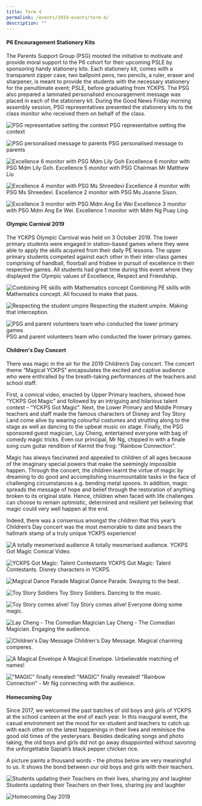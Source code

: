 ```yaml
---
title: Term 4
permalink: /events/2019-events/term-4/
description: ""
---
```

#### **P6 Encouragement Stationery Kits**

The Parents Support Group (PSG) mooted the initiative to motivate and provide moral support to the P6 cohort for their upcoming PSLE by sponsoring handy stationery kits. Each stationery kit, comes with a transparent zipper case, two ballpoint pens, two pencils, a ruler, eraser and sharpener, is meant to provide the students with the necessary stationery for the penultimate event; PSLE, before graduating from YCKPS. The PSG also prepared a laminated personalised encouragement message was placed in each of the stationery kit. During the Good News Friday morning assembly session, PSG representatives presented the stationery kits to the class monitor who received them on behalf of the class.

![PSG representative setting the context](/images/P6%20Encouragement%20stationery%20kit.png)
PSG representative setting the context

![PSG personalised message to parents](/images/P6%20Encouragement%20stationery%20kit2.jpg)
PSG personalised message to parents

![Excellence 6 monitor with PSG Mdm Lily Goh](/images/P6%20Encouragement%20stationery%20kit3.png)
Excellence 6 monitor with PSG Mdm Lily Goh. Excellence 5 monitor with PSG Chairman Mr Matthew Liu

![Excellence 4 monitor with PSG Ms Shreedevi](/images/P6%20Encouragement%20stationery%20kit4.png) 
Excellence 4 monitor with PSG Ms Shreedevi. Excellence 2 monitor with PSG Ms Joanne Sison.

![Excellence 3 monitor with PSG Mdm Ang Ee Wei](/images/P6%20Encouragement%20stationery%20kit5.png)
Excellence 3 monitor with PSG Mdm Ang Ee Wei. Excellence 1 monitor with Mdm Ng Puay Ling.

#### **Olympic Carnival 2019**

The YCKPS Olympic Carnival was held on 3 October 2019. The lower primary students were engaged in station-based games where they were able to apply the skills acquired from their daily PE lessons. The upper primary students competed against each other in their inter-class games comprising of handball, floorball and frisbee in pursuit of excellence in their respective games. All students had great time during this event where they displayed the Olympic values of Excellence, Respect and Friendship.

![Combining PE skills with Mathematics concept](/images/olympic%20carnival%202019-1.png)
Combining PE skills with Mathematics concept. All focused to make that pass.

![Respecting the student umpire](/images/olympic%20carnival%202019-2.png)
Respecting the student umpire. Making that interception.

![PSG and parent volunteers team who conducted the lower primary games](/images/olympic%20carnival%202019-3.jpg)
PSG and parent volunteers team who conducted the lower primary games.

#### **Children's Day Concert**

There was magic in the air for the 2019 Children’s Day concert. The concert theme “Magical YCKPS” encapsulates the excited and captive audience who were enthralled by the breath-taking performances of the teachers and school staff.  

First, a comical video, enacted by Upper Primary teachers, showed how “YCKPS Got Magic” and followed by an intriguing and hilarious talent contest – “YCKPS Got Magic”. Next, the Lower Primary and Middle Primary teachers and staff made the famous characters of Disney and Toy Story Land come alive by wearing colourful costumes and strutting along to the stage as well as dancing to the upbeat music on stage. Finally, the PSG sponsored guest magician, Lay Cheng, entertained everyone with bag of comedy magic tricks. Even our principal, Mr Ng, chipped in with a finale song cum guitar rendition of Kermit the frog: “Rainbow Connection”.
  
Magic has always fascinated and appealed to children of all ages because of the imaginary special powers that make the seemingly impossible happen. Through the concert, the children learnt the virtue of magic by dreaming to do good and accomplishing insurmountable tasks in the face of challenging circumstances e.g. bending metal spoons. In addition, magic spreads the message of hope and belief through the restoration of anything broken to its original state. Hence, children when faced with life challenges can choose to remain optimistic, determined and resilient yet believing that magic could very well happen at the end.

Indeed, there was a consensus amongst the children that this year’s Children’s Day concert was the most memorable to date and bears the hallmark stamp of a truly unique YCKPS experience!

![A totally mesmerised audience](/images/Children's%20day%20concery%202019-1.png)
A totally mesmerised audience. YCKPS Got Magic Comical Video.

![YCKPS Got Magic: Talent Contestants](/images/Children's%20day%20concery%202019-2.png)
YCKPS Got Magic: Talent Contestants. Disney characters in YCKPS.

![Magical Dance Parade](/images/Children's%20day%20concery%202019-3.png)
Magical Dance Parade. Swaying to the beat.

![Toy Story Soldiers](/images/Children's%20day%20concery%202019-4.png)
Toy Story Soldiers. Dancing to the music.

![Toy Story comes alive!](/images/Children's%20day%20concery%202019-5.png)
Toy Story comes alive! Everyone doing some magic.

![Lay Cheng - The Comedian Magician](/images/Children's%20day%20concery%202019-6.png)
Lay Cheng - The Comedian Magician. Engaging the audience.

![Children's Day Message](/images/Children's%20day%20concery%202019-7.png)
Children's Day Message. Magical charming comperes.

![A Magical Envelope](/images/Children's%20day%20concery%202019-8.png)
A Magical Envelope. Unbelievable matching of names!

!["MAGIC" finally revealed!](/images/Children's%20day%20concery%202019-9.png)
"MAGIC" finally revealed! "Rainbow Connection" - Mr Ng connecting with the audience.

#### **Homecoming Day**

Since 2017, we welcomed the past batches of old boys and girls of YCKPS at the school canteen at the end of each year. In this inaugural event, the casual environment set the mood for ex-student and teachers to catch up with each other on the latest happenings in their lives and reminisce the good old times of the yesteryears. Besides dedicating songs and photo taking, the old boys and girls did not go away disappointed without savoring the unforgettable Sapiah’s black pepper chicken rice.  

A picture paints a thousand words - the photos below are very meaningful to us. It shows the bond between our old boys and girls with their teachers.

![Students updating their Teachers on their lives, sharing joy and laughter](/images/homecoming%20day%202019-1.png)
Students updating their Teachers on their lives, sharing joy and laughter

![Homecoming Day 2019](/images/homecoming%20day%202019-2.png)